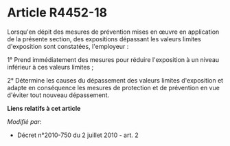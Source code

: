 # Article R4452-18

Lorsqu'en dépit des mesures de prévention mises en œuvre en application de la présente section, des expositions dépassant les
valeurs limites d'exposition sont constatées, l'employeur : 

1° Prend immédiatement des mesures pour réduire l'exposition à un niveau inférieur à ces valeurs limites ; 

2° Détermine les causes du dépassement des valeurs limites d'exposition et adapte en conséquence les mesures de protection et
de prévention en vue d'éviter tout nouveau dépassement.

**Liens relatifs à cet article**

_Modifié par_:

  - Décret n°2010-750 du 2 juillet 2010 - art. 2
